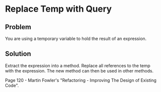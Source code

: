 # Replace Temp with Query

## Problem
You are using a temporary variable to hold the result of an expression.

## Solution
Extract the expression into a method. Replace all references to the temp with the expression. The new method can then be used in other methods.

Page 120 - Martin Fowler's "Refactoring - Improving The Design of Existing Code".